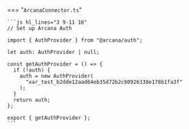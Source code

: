 === "`ArcanaConnector.ts`"

    ```js hl_lines="3 9-11 16"
    // Set up Arcana Auth 

    import { AuthProvider } from "@arcana/auth";

    let auth: AuthProvider | null;

    const getAuthProvider = () => {
      if (!auth) {
        auth = new AuthProvider(
          "xar_test_b2dde12aad64eb35d72b2c80926338e178b1fa3f"
        );
      }
      return auth;
    };

    export { getAuthProvider };
    ```
